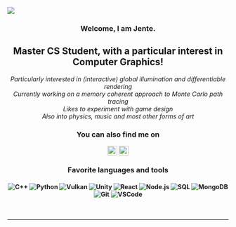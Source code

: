 ![](https://komarev.com/ghpvc/?username=Jentuuh&color=blue&style=for-the-badge&label=Lurkers)
<h3 align="center">Welcome, I am Jente.</h3>
<h2 align="center">Master CS Student, with a particular interest in Computer Graphics!</h2>
<div align="center">
 
*Particularly interested in (interactive) global illumination and differentiable rendering*
<br/>
*Currently working on a memory coherent approach to Monte Carlo path tracing*
<br/>
*Likes to experiment with game design*
<br/>
*Also into physics, music and most other forms of art*
<br/>
 
 </div>

<h3 align="center"> You can also find me on</h3>
<div align="center">
<a href="https://www.youtube.com/channel/UCcUH-r3xpZaHJgnuj8u3G5A" align="center"><img align="center" alt="Jentuuh | Youtube" width="22px" src="https://cdn.jsdelivr.net/npm/simple-icons@v3/icons/youtube.svg" /></a>
<a href="https://www.linkedin.com/in/jentevandersanden/" align="center"><img align="center" alt="Jentuuh | LinkedIn" width="22px" src="https://cdn.jsdelivr.net/npm/simple-icons@v3/icons/linkedin.svg" /></a>
</div>

<h3 align="center">Favorite languages and tools</h3>
<h4 align="center">
  <p align="center">
    <img alt="C++" src="https://img.shields.io/badge/c++-%2300599C.svg?style=for-the-badge&logo=c%2B%2B&logoColor=white" />
    <img alt="Python" src="https://img.shields.io/badge/-Python-e6e04c?style=for-the-badge&logo=python&logoColor=blue" />
    <img alt="Vulkan" src="https://img.shields.io/static/v1?style=for-the-badge&message=Vulkan&color=FFFFFF&logo=Vulkan&logoColor=AC162C&label=" />
    <img alt="Unity" src="https://img.shields.io/badge/-Unity-000000?style=for-the-badge&logo=unity&logoColor=white" />
    <img alt="React" src="https://img.shields.io/badge/-React-45b8d8?style=for-the-badge&logo=react&logoColor=white" />
    <img alt="Node.js" src="https://img.shields.io/badge/-Node.js-43853d?style=for-the-badge&logo=node.js&logoColor=white" />
    <img alt="SQL" src="https://img.shields.io/badge/SQL-ffffff?style=flat-square&logo=postgreSQL&logoColor=black" />
    <img alt="MongoDB" src="https://img.shields.io/badge/MongoDB-%234ea94b.svg?style=for-the-badge&logo=mongodb&logoColor=white" />
    <img alt="Git" src="https://img.shields.io/badge/-Git-F05032?style=for-the-badge&logo=git&logoColor=white" />
    <img alt="VSCode" src="https://img.shields.io/badge/Visual%20Studio%20Code-0078d7.svg?style=for-the-badge&logo=visual-studio-code&logoColor=white" />
  </p>
</h4>
<br />
</div>

---

[student]: https://github.com/JenteV-1746880
[Twitter]: https://twitter.com/jentobox
[youtube]: https://www.youtube.com/channel/UCcUH-r3xpZaHJgnuj8u3G5A
[linkedin]: https://www.linkedin.com/in/jentevandersanden/

